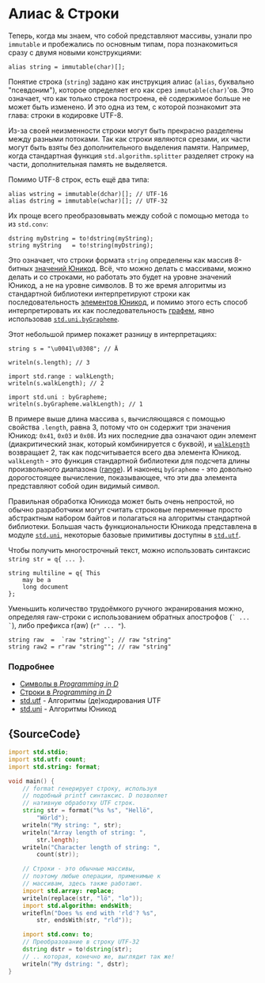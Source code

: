 # Алиас & Строки

Теперь, когда мы знаем, что собой представляют массивы, узнали про `immutable`
и пробежались по основным типам, пора познакомиться сразу с двумя новыми конструкциями:

    alias string = immutable(char)[];

Понятие строка (`string`) задано как инструкция алиас (`alias`, буквально "псевдоним"), которое определяет его как срез `immutable(char)`'ов. Это означает, что как только строка построена, её содержимое больше не может быть изменено. И это одна из тем, с которой познакомит эта глава: строки в кодировке UTF-8.

Из-за своей неизменности строки могут быть прекрасно разделены между разными
потоками. Так как строки являются срезами, их части могут быть взяты без
дополнительного выделения памяти. Например, когда стандартная функция
`std.algorithm.splitter` разделяет строку на части, дополнительная память не выделяется.

Помимо UTF-8 строк, есть ещё два типа:

    alias wstring = immutable(dchar)[]; // UTF-16
    alias dstring = immutable(wchar)[]; // UTF-32

Их проще всего преобразовывать между собой с помощью метода `to` из `std.conv`:

    dstring myDstring = to!dstring(myString);
    string myString   = to!string(myDstring);

Это означает, что строки формата `string` определены как массив 8-битных [значений Юникод](http://unicode.org/glossary/#code_unit). Всё, что можно делать с массивами, можно делать и со строками, но работать это будет на уровне значений Юникод, а не на уровне символов. В то же время алгоритмы из стандартной библиотеки интерпретируют строки как последовательность [элементов Юникод](http://unicode.org/glossary/#code_point), и помимо этого есть способ интерпретировать их как последовательность [графем](http://unicode.org/glossary/#grapheme), явно использовав [`std.uni.byGrapheme`](https://dlang.org/library/std/uni/by_grapheme.html).

Этот небольшой пример покажет разницу в интерпретациях:

    string s = "\u0041\u0308"; // Ä

    writeln(s.length); // 3

    import std.range : walkLength;
    writeln(s.walkLength); // 2

    import std.uni : byGrapheme;
    writeln(s.byGrapheme.walkLength); // 1

В примере выше длина массива `s`, вычисляющаяся с помощью свойства `.length`, равна 3, потому что он содержит три значения Юникод: `0x41`, `0x03` и `0x08`. Из них последние два означают один элемент (диакритический знак, который комбинируется с буквой), и [`walkLength`](https://dlang.org/library/std/range/primitives/walk_length.html) возвращает 2, так как подсчитывается всего два элемента Юникод. `walkLength` - это функция стандартной библиотеки для подсчета длины произвольного диапазона ([range](https://dlang.org/library/std/range.html)). И наконец `byGrapheme` - это довольно дорогостоящее вычисление, показывающее, что эти два элемента представляют собой один видимый символ.

Правильная обработка Юникода может быть очень непростой, но обычно разработчики могут считать строковые переменные просто абстрактным набором байтов и полагаться на алгоритмы стандартной библиотеки. Большая часть функциональности Юникода представлена в модуле [`std.uni`](https://dlang.org/library/std/uni.html), некоторые базовые примитивы доступны в [`std.utf`](https://dlang.org/library/std/utf.html).

Чтобы получить многострочный текст, можно использовать синтаксис
`string str = q{ ... }`.

    string multiline = q{ This
        may be a
        long document
    };

Уменьшить количество трудоёмкого ручного экранирования можно, определяя raw-строки с использованием обратных апострофов (`` ` ... ` ``), либо префикса r(aw) (`r" ... "`).

    string raw  =  `raw "string"`; // raw "string"
    string raw2 = r"raw "string""; // raw "string"

### Подробнее

- [Символы в _Programming in D_](http://ddili.org/ders/d.en/characters.html)
- [Строки в _Programming in D_](http://ddili.org/ders/d.en/strings.html)
- [std.utf](http://dlang.org/phobos/std_utf.html) - Алгоритмы (де)кодирования UTF
- [std.uni](http://dlang.org/phobos/std_uni.html) - Алгоритмы Юникод

## {SourceCode}

```d
import std.stdio;
import std.utf: count;
import std.string: format;

void main() {
    // format генерирует строку, используя
    // подобный printf синтаксис. D позволяет
    // нативную обработку UTF строк.
    string str = format("%s %s", "Hellö",
        "Wörld");
    writeln("My string: ", str);
    writeln("Array length of string: ",
        str.length);
    writeln("Character length of string: ",
        count(str));

    // Строки - это обычные массивы,
    // поэтому любые операции, применимые к
    // массивам, здесь также работают.
    import std.array: replace;
    writeln(replace(str, "lö", "lo"));
    import std.algorithm: endsWith;
    writefln("Does %s end with 'rld'? %s",
        str, endsWith(str, "rld"));

    import std.conv: to;
    // Преобразование в строку UTF-32
    dstring dstr = to!dstring(str);
    // .. которая, конечно же, выглядит так же!
    writeln("My dstring: ", dstr);
}
```
